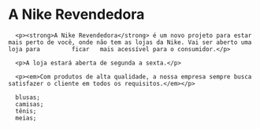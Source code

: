 <!DOCTYPE html>
<html LANG="PT-BR">
  <head>
      <meta charset="UTF-8">
      <title> nike revendedora</title>
  </head>
  <body>
      <h1>A Nike Revendedora</h1>
  
      <p><strong>A Nike Revendedora</strong> é um novo projeto para estar mais perto de você, onde não tem as lojas da Nike. Vai ser aberto uma loja para         ficar   mais acessível para o consumidor.</p>
 
      <p>A loja estará aberta de segunda a sexta.</p>
 
      <p><em>Com produtos de alta qualidade, a nossa empresa sempre busca satisfazer o cliente em todos os requisitos.</em></p>
 
      blusas;
      camisas;
      tênis;
      meias;
  </bory>
</html>


